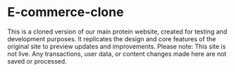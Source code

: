 # E-commerce-clone
This is a cloned version of our main protein website, created for testing and development purposes. It replicates the design and core features of the original site to preview updates and improvements.  Please note: This site is not live. Any transactions, user data, or content changes made here are not saved or processed.
